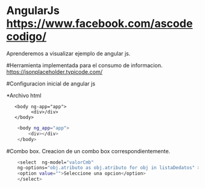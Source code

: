 # AngularJs    https://www.facebook.com/ascodecodigo/

Aprenderemos a visualizar ejemplo de angular js.

#Herramienta implementada para el consumo de informacion.
https://jsonplaceholder.typicode.com/

#Configuracion inicial de angular js

*Archivo html



```
   <body ng-app="app">
         <div>/div>
   </body>
```

```sh
    <body ng_app="app">
        <div></div>
    </body>   
```


#Combo box.
Creacion de un combo box correspondientemente.


```sh
    <select  ng-model="valorCmb" 
    ng-options="obj.atributo as obj.atributo for obj in listaDedatos" >
    <option value="">Seleccione una opcion</option>
    </select>
```